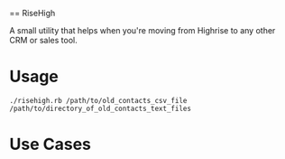 == RiseHigh

A small utility that helps when you're moving from Highrise to any other CRM or sales tool.

# Usage

`./risehigh.rb /path/to/old_contacts_csv_file /path/to/directory_of_old_contacts_text_files`

# Use Cases
